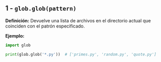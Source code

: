 ## 1 - `glob.glob(pattern)`

**Definición:** Devuelve una lista de archivos en el directorio actual que coinciden con el patrón especificado.

**Ejemplo:**

```python
import glob

print(glob.glob('*.py'))  # ['primes.py', 'random.py', 'quote.py']
```
